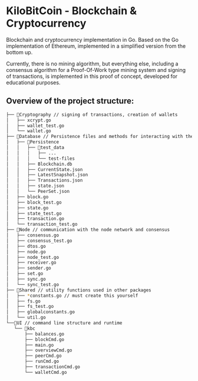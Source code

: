 # KiloBitCoin - Blockchain & Cryptocurrency
Blockchain and cryptocurrency implementation in Go.
Based on the Go implementation of Ethereum, implemented in a simplified version from the bottom up.

Currently, there is no mining algorithm, but everything else, including a consensus algorithm for a Proof-Of-Work type mining system and signing of transactions, is implemented in this proof of concept, developed for educational purposes.

## Overview of the project structure:
```bash
├── 📁Cryptography // signing of transactions, creation of wallets
│   ├── xcrypt.go
│   ├── wallet_test.go
│   └── wallet.go
├── 📁Database // Persistence files and methods for interacting with the blockchain and local node state
│   ├── 📁Persistence
│   │   ├── 📁test_data
│   │   │   ├── ...
│   │   │   └── test-files
│   │   ├── Blockchain.db
│   │   ├── CurrentState.json
│   │   ├── LatestSnapshot.json
│   │   ├── Transactions.json
│   │   ├── state.json
│   │   └── PeerSet.json
│   ├── block.go
│   ├── block_test.go
│   ├── state.go
│   ├── state_test.go
│   ├── transaction.go
│   └── transaction_test.go
├── 📁Node // communication with the node network and consensus
│   ├── consensus.go
│   ├── consensus_test.go
│   ├── dtos.go
│   ├── node.go
│   ├── node_test.go
│   ├── receiver.go
│   ├── sender.go
│   ├── set.go
│   ├── sync.go
│   └── sync_test.go
├── 📁Shared // utility functions used in other packages
│   ├── *constants.go // must create this yourself
│   ├── fs.go
│   ├── fs_test.go
│   ├── globalconstants.go
│   └── util.go
└──📁UI // command line structure and runtime
   └── 📁kbc
       ├── balances.go
       ├── blockCmd.go
       ├── main.go
       ├── overviewCmd.go
       ├── peerCmd.go
       ├── runCmd.go
       ├── transactionCmd.go
       └── walletCmd.go
```
